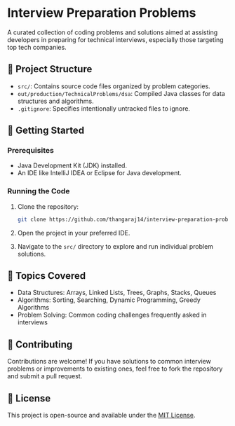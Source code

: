 
# Interview Preparation Problems

A curated collection of coding problems and solutions aimed at assisting developers in preparing for technical interviews, especially those targeting top tech companies.

## 📁 Project Structure

- `src/`: Contains source code files organized by problem categories.
- `out/production/TechnicalProblems/dsa`: Compiled Java classes for data structures and algorithms.
- `.gitignore`: Specifies intentionally untracked files to ignore.

## 🚀 Getting Started

### Prerequisites

- Java Development Kit (JDK) installed.
- An IDE like IntelliJ IDEA or Eclipse for Java development.

### Running the Code

1. Clone the repository:
   ```bash
   git clone https://github.com/thangaraj14/interview-preparation-problems.git
   ```

2. Open the project in your preferred IDE.
3. Navigate to the `src/` directory to explore and run individual problem solutions.

## 🧠 Topics Covered

- Data Structures: Arrays, Linked Lists, Trees, Graphs, Stacks, Queues
- Algorithms: Sorting, Searching, Dynamic Programming, Greedy Algorithms
- Problem Solving: Common coding challenges frequently asked in interviews

## 🤝 Contributing

Contributions are welcome! If you have solutions to common interview problems or improvements to existing ones, feel free to fork the repository and submit a pull request.

## 📄 License

This project is open-source and available under the [MIT License](LICENSE).
